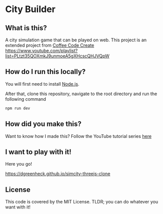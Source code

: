 # City Builder

## What is this?

A city simulation game that can be played on web. This project is an extended project from [Coffee Code Create](https://www.youtube.com/@coffeecodecreate)
https://www.youtube.com/playlist?list=PLtzt35QOXmkJ9unmoeA5gXHcscQHJVQpW

## How do I run this locally?

You will first need to install [Node.js](https://nodejs.org).

After that, clone this repository, navigate to the root directory and run the following command

```bash
npm run dev
```

## How did you make this?

Want to know how I made this? Follow the YouTube tutorial series [here](https://www.youtube.com/playlist?list=PLtzt35QOXmkJ9unmoeA5gXHcscQHJVQpW)

## I want to play with it!

Here you go!

https://dgreenheck.github.io/simcity-threejs-clone

## License

This code is covered by the MIT License. TLDR; you can do whatever you want with it!
